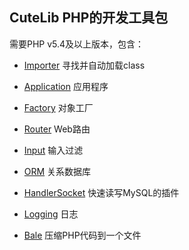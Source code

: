 
## CuteLib PHP的开发工具包

需要PHP v5.4及以上版本，包含：

* [Importer](https://github.com/azhai/CuteLib/wiki/Importer/)  寻找并自动加载class

* [Application](https://github.com/azhai/CuteLib/wiki/Application/) 应用程序

* [Factory](https://github.com/azhai/CuteLib/wiki/Factory/)  对象工厂

* [Router](https://github.com/azhai/CuteLib/wiki/Router/)  Web路由

* [Input](https://github.com/azhai/CuteLib/wiki/Input/)  输入过滤

* [ORM](https://github.com/azhai/CuteLib/wiki/ORM/)  关系数据库

* [HandlerSocket](https://github.com/azhai/CuteLib/wiki/HandlerSocket/)  快速读写MySQL的插件

* [Logging](https://github.com/azhai/CuteLib/wiki/Logging/)  日志

* [Bale](https://github.com/azhai/CuteLib/wiki/Bale/)  压缩PHP代码到一个文件
